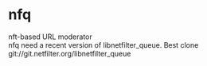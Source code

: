# nfq
nft-based URL moderator  
nfq need a recent version of libnetfilter_queue. Best clone git://git.netfilter.org/libnetfilter_queue
